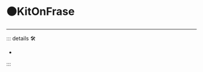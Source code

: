 # 🟠<motor>KitOnFrase</motor>

---

<!-- =================================================== -->
<!-- =================================================== -->
<!-- =================================================== -->
<!-- =================================================== -->
<!-- =================================================== -->
::: details 🛠

-

:::
